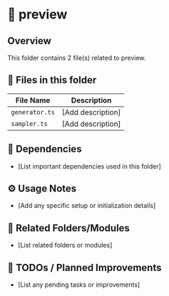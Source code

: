 # 📂 preview

## Overview
This folder contains 2 file(s) related to preview.

## 📄 Files in this folder

| File Name | Description |
|-----------|-------------|
| `generator.ts` | [Add description] |
| `sampler.ts` | [Add description] |

## 🔗 Dependencies
- [List important dependencies used in this folder]

## ⚙️ Usage Notes
- [Add any specific setup or initialization details]

## 🔄 Related Folders/Modules
- [List related folders or modules]

## 🚧 TODOs / Planned Improvements
- [List any pending tasks or improvements]
